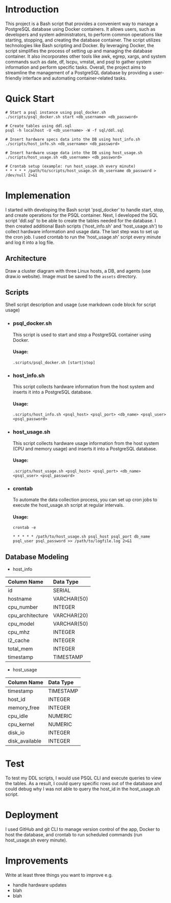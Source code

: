 # Introduction
This project is a Bash script that provides a convenient way to manage a PostgreSQL database using Docker containers. It allows users, such as developers and system administrators, to perform common operations like starting, stopping, and creating the database container. The script utilizes technologies like Bash scripting and Docker. By leveraging Docker, the script simplifies the process of setting up and managing the database container. It also incorporates other tools like awk, egrep, xargs, and system commands such as date, df, lscpu, vmstat, and psql to gather system information and perform specific tasks. Overall, the project aims to streamline the management of a PostgreSQL database by providing a user-friendly interface and automating container-related tasks.

# Quick Start
```
# Start a psql instance using psql_docker.sh
./scripts/psql_docker.sh start <db_username> <db_password>

# Create tables using ddl.sql
psql -h localhost -U <db_username> -W -f sql/ddl.sql

# Insert hardware specs data into the DB using host_info.sh
./scripts/host_info.sh <db_username> <db_password>

# Insert hardware usage data into the DB using host_usage.sh
./scripts/host_usage.sh <db_username> <db_password>

# Crontab setup (example: run host_usage.sh every minute)
* * * * * /path/to/scripts/host_usage.sh db_username db_password > /dev/null 2>&1
```

# Implemenation
I started with developing the Bash script 'psql_docker' to handle start, stop, and create operations for the PSQL container. Next, I developed the SQL script 'ddl.sql' to be able to create the tables needed for the database. I then created additional Bash scripts ('host_info.sh' and 'host_usage.sh') to collect hardware information and usage data. The last step was to set up the cron job. I used crontab to run the 'host_usage.sh' script every minute and log it into a log file.
## Architecture
Draw a cluster diagram with three Linux hosts, a DB, and agents (use draw.io website). Image must be saved to the `assets` directory.

## Scripts
Shell script description and usage (use markdown code block for script usage)
- ### psql_docker.sh
  This script is used to start and stop a PostgreSQL container using Docker.
  #### Usage:
  ```.scripts/psql_docker.sh [start|stop]```
- ### host_info.sh
  This script collects hardware information from the host system and inserts it into a PostgreSQL database.
  #### Usage:
  ```.scripts/host_info.sh <psql_host> <psql_port> <db_name> <psql_user> <psql_password>```
- ### host_usage.sh
  This script collects hardware usage information from the host system (CPU and memory usage) and inserts it into a PostgreSQL database.
  #### Usage:
  ```.scripts/host_usage.sh <psql_host> <psql_port> <db_name> <psql_user> <psql_password>```
- ### crontab
  To automate the data collection process, you can set up cron jobs to execute the host_usage.sh script at regular intervals.
  #### Usage:
  ```
  crontab -e

  * * * * * /path/to/host_usage.sh psql_host psql_port db_name psql_user psql_password >> /path/to/logfile.log 2>&1
  ```




## Database Modeling
- host_info

| Column Name      	| Data Type   	|
|:-----------------  |:--------------	|
| id               	| SERIAL      	|
| hostname         	| VARCHAR(50) 	|
| cpu_number       	| INTEGER     	|
| cpu_architecture 	| VARCHAR(20) 	|
| cpu_model        	| VARCHAR(50) 	|
| cpu_mhz          	| INTEGER     	|
| l2_cache         	| INTEGER     	|
| total_mem        	| INTEGER     	|
| timestamp        	| TIMESTAMP   	|

- host_usage

| Column Name      	| Data Type   	|
|:-----------------  |:-------------	|
| timestamp       	| TIMESTAMP   	|
| host_id         	| INTEGER   	  |
| memory_free     	| INTEGER     	|
| cpu_idle        	| NUMERIC   	  |
| cpu_kernel      	| NUMERIC   	  |
| disk_io         	| INTEGER     	|
| disk_available  	| INTEGER     	|

# Test
To test my DDL scripts, I would use PSQL CLI and execute queries to view the tables. As a result, I could query specific rows out of the database and could debug why I was not able to query the host_id in the host_usage.sh script.

# Deployment
I used GitHub and git CLI to manage version control of the app, Docker to host the database, and crontab to run scheduled commands (run host_usage.sh every minute).

# Improvements
Write at least three things you want to improve 
e.g. 
- handle hardware updates 
- blah
- blah

